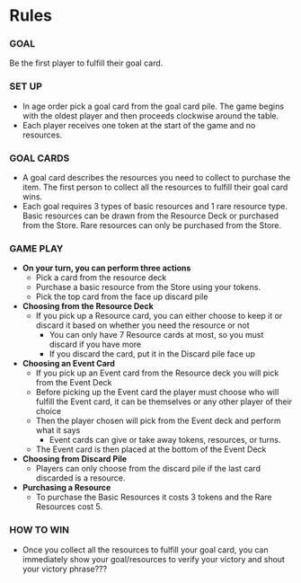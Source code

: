 # Rules
### GOAL
Be the first player to fulfill their goal card.
### SET UP
- In age order pick a goal card from the goal card pile. The game begins with the oldest player and then proceeds clockwise around the table. 
- Each player receives one token at the start of the game and no resources.
### GOAL CARDS
- A goal card describes the resources you need to collect to purchase the item. The first person to collect all the resources to fulfill their goal card wins. 
- Each goal requires 3 types of basic resources and 1 rare resource type. Basic resources can be drawn from the Resource Deck or purchased from the Store. Rare resources can only be purchased from the Store. 
### GAME PLAY
- **On your turn, you can perform three actions**
  - Pick a card from the resource deck
  - Purchase a basic resource from the Store using your tokens. 
  - Pick the top card from the face up discard pile
- **Choosing from the Resource Deck**
  - If you pick up a Resource card, you can either choose to keep it or discard it based on whether you need the resource or not
    - You can only have 7 Resource cards at most, so you must discard if you have more
    - If you discard the card, put it in the Discard pile face up
- **Choosing an Event Card** 
  - If you pick up an Event card from the Resource deck you will pick from the Event Deck 
  - Before picking up the Event card the player must choose who will fulfill the Event card, it can be themselves or any other player of their choice
  - Then the player chosen will pick from the Event deck and perform what it says
    - Event cards can give or take away tokens, resources, or turns. 
  - The Event card is then placed at the bottom of the Event Deck
- **Choosing from Discard Pile**
  - Players can only choose from the discard pile if the last card discarded is a resource.
- **Purchasing a Resource**
  - To purchase the Basic Resources it costs 3 tokens and the Rare Resources cost 5.

### HOW TO WIN
- Once you collect all the resources to fulfill your goal card, you can immediately show your goal/resources to verify your victory and shout your victory phrase??? 
